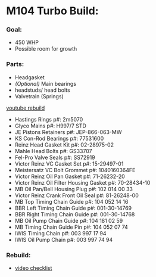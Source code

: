 # M104 Turbo Build:

### Goal:
- 450 WHP
- Possible room for growth

### Parts:
- Headgasket
- _(Optional)_ Main bearings
- headstuds/ head bolts
- Valvetrain (Springs)

[youtube rebuild](https://youtu.be/FXruyHYMlas)
- Hastings Rings p#: 2m5070
- Glyco Mains p#: H997/7 STD
- JE Pistons Retainers p#: JEP-866-063-MW
- KS Con-Rod Bearings p#: 77531600
- Reinz Head Gasket Kit p#: 02-28975-02
- Mahle Head Bolts p#: GS33707
- Fel-Pro Valve Seals p#: SS72919
- Victor Reinz VC Gasket Set p#: 15-29497-01
- Meistersatz VC Bolt Grommet p#: 1040160364FE
- Victor Reinz Oil Pan Gasket p#: 71-26232-20
- Victor Reinz Oil Filter Housing Gasket p#: 70-28434-10
- MB Oil Pan/Bell Housing Plug p#: 102 014 00 33
- Victor Reinz Crank Front Oil Seal p#: 81-26248-00
- MB Top Timing Chain Guide p#: 104 052 14 16
- BBR Left Timing Chain Guide p#: 001-30-14769
- BBR Right Timing Chain Guide p#: 001-30-14768
- MB Oil Pump Chain Guide p#: 104 181 02 59
- MB Timing Chain Guide Pin p#: 104 052 07 74
- IWIS Timing Chain p#: 003 997 17 94
- IWIS Oil Pump Chain p#: 003 997 74 94



### Rebuild:
- [video checklist](https://youtu.be/92UkfiMAASc)